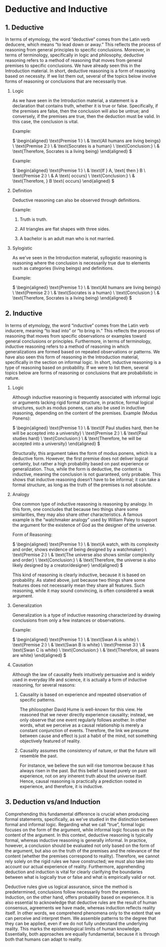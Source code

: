 # Deductive and Inductive

## 1. Deductive

In terms of etymology, the word “deductive” comes from the Latin verb deducere, which means “to lead down or away.” This reflects the process of reasoning from general principles to specific conclusions. Moreover, in terms of terminology, specifically in logic and philosophy, deductive reasoning refers to a method of reasoning that moves from general premises to specific conclusions. We have already seen this in the Introduction material. In short, deductive reasoning is a form of reasoning based on necessity. If we list them out, several of the topics below involve forms of reasoning or conclusions that are necessarily true.

1. Logic

    As we have seen in the Introduction material, a statement is a declaration that contains truth, whether it is true or false. Specifically, if the premises are false, then the conclusion will also be untrue; and conversely, if the premises are true, then the deduction must be valid. In this case, the conclusion is vital.

    Example:

    $
    \begin{aligned}
    \text{Premise 1:} \ & \text{All humans are living beings} \\
    \text{Premise 2:} \ & \text{Socrates is a human} \\
    \text{Conclusion:} \ & \text{Therefore, Socrates is a living being}
    \end{aligned}
    $

    Example:

    $
    \begin{aligned}
    \text{Premise 1:} \ & \text{If } A, \text{ then } B \\
    \text{Premise 2:} \ & A \text{ occurs} \\
    \text{Conclusion:} \ & \text{Therefore, } B \text{ occurs}
    \end{aligned}
    $

2. Definition

    Deductive reasoning can also be observed through definitions.

    Example:

    1. Truth is truth.

    2. All triangles are flat shapes with three sides.

    3. A bachelor is an adult man who is not married.

3. Sylogistic

    As we’ve seen in the Introduction material, syllogistic reasoning is reasoning where the conclusion is necessarily true due to elements such as categories (living beings) and definitions.

    Example:

    $
    \begin{aligned}
    \text{Premise 1:} \ & \text{All humans are living beings} \\
    \text{Premise 2:} \ & \text{Socrates is a human} \\
    \text{Conclusion:} \ & \text{Therefore, Socrates is a living being}
    \end{aligned}
    $

## 2. Inductive

In terms of etymology, the word “inductive” comes from the Latin verb inducere, meaning “to lead into” or “to bring in.” This reflects the process of reasoning that moves from specific observations or examples toward general conclusions or principles. Furthermore, in terms of terminology, inductive reasoning refers to a method of reasoning in which generalizations are formed based on repeated observations or patterns. We have also seen this form of reasoning in the Introduction material, specifically in the section on informal logic. In short, inductive reasoning is a type of reasoning based on probability. If we were to list them, several topics below are forms of reasoning or conclusions that are probabilistic in nature.

1. Logic

    Although inductive reasoning is frequently associated with informal logic or arguments lacking rigid formal structure, in practice, formal logical structures, such as modus ponens, can also be used in inductive reasoning, depending on the content of the premises.
    Example (Modus Ponens):

    $
    \begin{aligned}
    \text{Premise 1:} \ & \text{If Paul studies hard, then he will be accepted into a university} \\
    \text{Premise 2:} \ & \text{Paul studies hard} \\
    \text{Conclusion:} \ & \text{Therefore, he will be accepted into a university}
    \end{aligned}
    $

    Structurally, this argument takes the form of modus ponens, which is a deductive form. However, the first premise does not deliver logical certainty, but rather a high probability based on past experience or generalization. Thus, while the form is deductive, the content is inductive, meaning the conclusion is not guaranteed, only probable. This shows that inductive reasoning doesn’t have to be informal; it can take a formal structure, as long as the truth of the premises is not absolute.

2. Analogy

    One common type of inductive reasoning is reasoning by analogy. In this form, one concludes that because two things share some similarities, they may also share other characteristics. A famous example is the “watchmaker analogy” used by William Paley to support the argument for the existence of God as the designer of the universe.

    Form of Reasoning:

    $
    \begin{aligned}
    \text{Premise 1:} \ & \text{A watch, with its complexity and order, shows evidence of being designed by a watchmaker} \\
    \text{Premise 2:} \ & \text{The universe also shows similar complexity and order} \\
    \text{Conclusion:} \ & \text{Therefore, the universe is also likely designed by a creator/designer}
    \end{aligned}
    $

    This kind of reasoning is clearly inductive, because it is based on probability. As stated above, just because two things share some features does not necessarily mean they share all features. Such reasoning, while it may sound convincing, is often considered a weak argument.

3. Generalization

    Generalization is a type of inductive reasoning characterized by drawing conclusions from only a few instances or observations.

    Example:

    $
    \begin{aligned}
    \text{Premise 1:} \ & \text{Swan A is white} \\
    \text{Premise 2:} \ & \text{Swan B is white} \\
    \text{Premise 3:} \ & \text{Swan C is white} \\
    \text{Conclusion:} \ & \text{Therefore, all swans are white}
    \end{aligned}
    $

4. Causation

    Although the law of causality feels intuitively persuasive and is widely used in everyday life and science, it is actually a form of inductive reasoning, for several reasons:

      1) Causality is based on experience and repeated observation of specific patterns.

          The philosopher David Hume is well-known for this view. He reasoned that we never directly experience causality; instead, we only observe that one event regularly follows another. In other words, what we perceive as a causal relationship is merely a constant conjunction of events. Therefore, the link we presume between cause and effect is just a habit of the mind, not something objectively featured of reality.

      2) Causality assumes the consistency of nature, or that the future will resemble the past.

          For instance, we believe the sun will rise tomorrow because it has always risen in the past. But this belief is based purely on past experience, not on any inherent truth about the universe itself. Hence, causal reasoning is practically a prediction rooted in experience, and therefore, it is inductive.

## 3. Deduction vs/and Induction

Comprehending this fundamental difference is crucial when producing formal statements, specifically, as we've studied in the distinction between formal and informal logic. Regarding what we call “true”, formal logic focuses on the form of the argument, while informal logic focuses on the content of the argument. In this context, deductive reasoning is typically formal, whereas inductive reasoning is generally informal. In practice, however, a conclusion should be evaluated not only based on the form of the argument, but also on the truth of the premises and the relevance of the content (whether the premises correspond to reality). Therefore, we cannot rely solely on the rigid rules we have constructed; we must also take into account our actual experience of reality. Furthermore, apprehending deduction and induction is vital for clearly clarifying the boundaries between what is logically true or false and what is empirically valid or not.

Deductive rules give us logical assurance, since the method is predetermined, conclusions follow necessarily from the premises. Induction, on the other hand, offers probability based on experience. It is also essential to acknowledge that deductive rules are the result of human consensus, agreements we have made, whereas induction reflects reality itself. In other words, we comprehend phenomena only to the extent that we can perceive and interpret them. We assemble patterns to the degree that they can be applied, even if we do not fully understand the underlying reality. This marks the epistemological limits of human knowledge. Essentially, both approaches are equally fundamental, because it is through both that humans can adapt to reality.